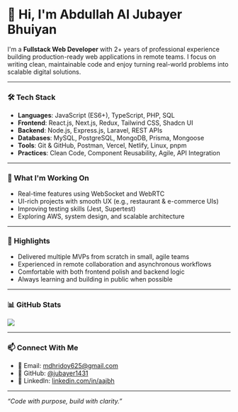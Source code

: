 # 👋 Hi, I'm Abdullah Al Jubayer Bhuiyan

I'm a **Fullstack Web Developer** with 2+ years of professional experience building production-ready web applications in remote teams. I focus on writing clean, maintainable code and enjoy turning real-world problems into scalable digital solutions.

---

### 🛠 Tech Stack
- **Languages**: JavaScript (ES6+), TypeScript, PHP, SQL
- **Frontend**: React.js, Next.js, Redux, Tailwind CSS, Shadcn UI
- **Backend**: Node.js, Express.js, Laravel, REST APIs
- **Databases**: MySQL, PostgreSQL, MongoDB, Prisma, Mongoose
- **Tools**: Git & GitHub, Postman, Vercel, Netlify, Linux, pnpm
- **Practices**: Clean Code, Component Reusability, Agile, API Integration

---

### 🚀 What I'm Working On
- Real-time features using WebSocket and WebRTC  
- UI-rich projects with smooth UX (e.g., restaurant & e-commerce UIs)  
- Improving testing skills (Jest, Supertest)  
- Exploring AWS, system design, and scalable architecture

---

### 📌 Highlights
- Delivered multiple MVPs from scratch in small, agile teams  
- Experienced in remote collaboration and asynchronous workflows  
- Comfortable with both frontend polish and backend logic  
- Always learning and building in public when possible

---

### 📊 GitHub Stats

<img src="https://github-readme-stats.vercel.app/api/top-langs/?username=jubayer1431&hide=jupyter%20notebook&layout=compact&hide_border=true"/>

---

### 📫 Connect With Me
- 📧 Email: [mdhridoy625@gmail.com](mailto:mdhridoy625@gmail.com)  
- 🔗 GitHub: [@jubayer1431](https://github.com/jubayer1431)  
- 💼 LinkedIn: [linkedin.com/in/aajbh](https://linkedin.com/in/aajbh)

---

_“Code with purpose, build with clarity.”_
